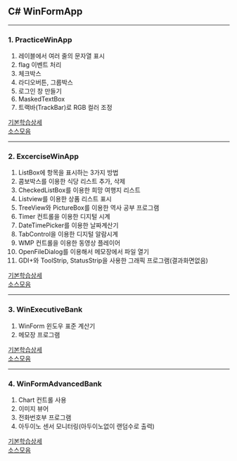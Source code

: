 ## C# WinFormApp

------------------------------------------------------------------------------------------------------------------------

### 1. PracticeWinApp
1. 레이블에서 여러 줄의 문자열 표시
2. flag 이벤트 처리
3. 체크박스
4. 라디오버튼, 그룹박스
5. 로그인 창 만들기
6. MaskedTextBox
7. 트랙바(TrackBar)로 RGB 컬러 조정

[기본학습상세](https://github.com/SeoDongWoo1216/StudyDesktopApp/blob/main/WinFormApp/21_03_09_128_PracticeWinApp/Readme.md) <br>
[소스모음](https://github.com/SeoDongWoo1216/StudyDesktopApp/tree/main/WinFormApp/21_03_09_128_PracticeWinApp)

------------------------------------------------------------------------------------------------------------------------

### 2. ExcerciseWinApp
1. ListBox에 항목을 표시하는 3가지 방법
2. 콤보박스를 이용한 식당 리스트 추가, 삭제
3. CheckedListBox를 이용한 희망 여행지 리스트
4. Listview를 이용한 상품 리스트 표시
5. TreeView와 PictureBox를 이용한 역사 공부 프로그램
6. Timer 컨트롤을 이용한 디지털 시계
7. DateTimePicker를 이용한 날짜계산기
8. TabControl을 이용한 디지털 알람시계
9. WMP 컨트롤을 이용한 동영상 플레이어
10. OpenFileDialog를 이용해서 메모장에서 파일 열기
11. GDI+와 ToolStrip, StatusStrip을 사용한 그래픽 프로그램(결과화면없음)


[기본학습상세](https://github.com/SeoDongWoo1216/StudyDesktopApp/blob/main/WinFormApp/21_03_10_140_ExcerciseWinApp/Readme.md) <br>
[소스모음](https://github.com/SeoDongWoo1216/StudyDesktopApp/tree/main/WinFormApp/21_03_10_140_ExcerciseWinApp)


------------------------------------------------------------------------------------------------------------------------

### 3. WinExecutiveBank
1. WinForm 윈도우 표준 계산기
2. 메모장 프로그램

[기본학습상세](https://github.com/SeoDongWoo1216/StudyDesktopApp/blob/main/WinFormApp/WinExecutiveBank/Readme.md) <br>
[소스모음](https://github.com/SeoDongWoo1216/StudyDesktopApp/tree/main/WinFormApp/WinExecutiveBank)

------------------------------------------------------------------------------------------------------------------------

### 4. WinFormAdvancedBank
1. Chart 컨트롤 사용
2. 이미지 뷰어
3. 전화번호부 프로그램
4. 아두이노 센서 모니터링(아두이노없이 랜덤수로 출력)

[기본학습상세](https://github.com/SeoDongWoo1216/StudyDesktopApp/blob/main/WinFormApp/210315_WinFormAdvancedBank/Readme.md) <br>
[소스모음](https://github.com/SeoDongWoo1216/StudyDesktopApp/tree/main/WinFormApp/210315_WinFormAdvancedBank)
